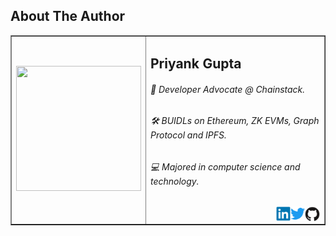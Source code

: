 
## About The Author
<table border= "solid">
  <tbody border="none">
    <tr>
      <td>
        <img src="https://drive.google.com/file/d/111aBRTvV8hVMXOmhOKPt3lFSk38Pn6PP/view?usp=sharing" width='200' height = '200'>
      </td>
      <td>
        <h2> Priyank Gupta </h2>
        <h6> 🥑 Developer Advocate @ Chainstack.  </h6>
        <h6> 🛠️ BUIDLs on Ethereum, ZK EVMs, Graph Protocol and IPFS.
        <h6> 💻 Majored in computer science and technology. </h6>
        <a href="https://github.com/Genesis3800">
         <img align="right" alt="Priyank Gupta | GitHub" width="24px" src="https://raw.githubusercontent.com/devicons/devicon/1119b9f84c0290e0f0b38982099a2bd027a48bf1/icons/github/github-original.svg" />
        </a>
        <img align="right" alt="Priyank Gupta | Twitter" width="23px" src="https://raw.githubusercontent.com/devicons/devicon/1119b9f84c0290e0f0b38982099a2bd027a48bf1/icons/twitter/twitter-original.svg" />
        </a>
        <a href="https://www.linkedin.com/in/sethuraman-omanakuttan">
        <img align="right" alt="Priyank Gupta | LinkedIN" width="23px" src="https://raw.githubusercontent.com/devicons/devicon/1119b9f84c0290e0f0b38982099a2bd027a48bf1/icons/linkedin/linkedin-original.svg" />
        </a>
         </td> 
    </tr>
  </tbody>
</table>
  
  
